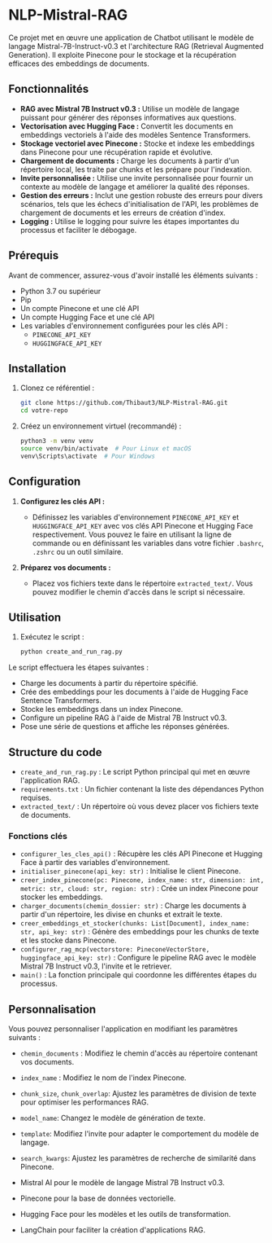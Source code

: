 # NLP-Mistral-RAG

Ce projet met en œuvre une application de Chatbot utilisant le modèle de langage Mistral-7B-Instruct-v0.3 et l'architecture RAG (Retrieval Augmented Generation). Il exploite Pinecone pour le stockage et la récupération efficaces des embeddings de documents.

## Fonctionnalités

* **RAG avec Mistral 7B Instruct v0.3 :** Utilise un modèle de langage puissant pour générer des réponses informatives aux questions.
* **Vectorisation avec Hugging Face :** Convertit les documents en embeddings vectoriels à l'aide des modèles Sentence Transformers.
* **Stockage vectoriel avec Pinecone :** Stocke et indexe les embeddings dans Pinecone pour une récupération rapide et évolutive.
* **Chargement de documents :** Charge les documents à partir d'un répertoire local, les traite par chunks et les prépare pour l'indexation.
* **Invite personnalisée :** Utilise une invite personnalisée pour fournir un contexte au modèle de langage et améliorer la qualité des réponses.
* **Gestion des erreurs :** Inclut une gestion robuste des erreurs pour divers scénarios, tels que les échecs d'initialisation de l'API, les problèmes de chargement de documents et les erreurs de création d'index.
* **Logging :** Utilise le logging pour suivre les étapes importantes du processus et faciliter le débogage.

## Prérequis

Avant de commencer, assurez-vous d'avoir installé les éléments suivants :

* Python 3.7 ou supérieur
* Pip
* Un compte Pinecone et une clé API
* Un compte Hugging Face et une clé API
* Les variables d'environnement configurées pour les clés API :
    * `PINECONE_API_KEY`
    * `HUGGINGFACE_API_KEY`

## Installation

1.  Clonez ce référentiel :

    ```bash
    git clone https://github.com/Thibaut3/NLP-Mistral-RAG.git
    cd votre-repo
    ```

2.  Créez un environnement virtuel (recommandé) :

    ```bash
    python3 -m venv venv
    source venv/bin/activate  # Pour Linux et macOS
    venv\Scripts\activate  # Pour Windows
    ```

## Configuration

1.  **Configurez les clés API :**
    * Définissez les variables d'environnement `PINECONE_API_KEY` et `HUGGINGFACE_API_KEY` avec vos clés API Pinecone et Hugging Face respectivement. Vous pouvez le faire en utilisant la ligne de commande ou en définissant les variables dans votre fichier `.bashrc`, `.zshrc` ou un outil similaire.

2.  **Préparez vos documents :**
    * Placez vos fichiers texte dans le répertoire `extracted_text/`. Vous pouvez modifier le chemin d'accès dans le script si nécessaire.

## Utilisation

1.  Exécutez le script :

    ```bash
    python create_and_run_rag.py
    ```

Le script effectuera les étapes suivantes :

* Charge les documents à partir du répertoire spécifié.
* Crée des embeddings pour les documents à l'aide de Hugging Face Sentence Transformers.
* Stocke les embeddings dans un index Pinecone.
* Configure un pipeline RAG à l'aide de Mistral 7B Instruct v0.3.
* Pose une série de questions et affiche les réponses générées.

## Structure du code

* `create_and_run_rag.py` : Le script Python principal qui met en œuvre l'application RAG.
* `requirements.txt` : Un fichier contenant la liste des dépendances Python requises.
* `extracted_text/` : Un répertoire où vous devez placer vos fichiers texte de documents.

### Fonctions clés

* `configurer_les_cles_api()` : Récupère les clés API Pinecone et Hugging Face à partir des variables d'environnement.
* `initialiser_pinecone(api_key: str)` : Initialise le client Pinecone.
* `creer_index_pinecone(pc: Pinecone, index_name: str, dimension: int, metric: str, cloud: str, region: str)` : Crée un index Pinecone pour stocker les embeddings.
* `charger_documents(chemin_dossier: str)` : Charge les documents à partir d'un répertoire, les divise en chunks et extrait le texte.
* `creer_embeddings_et_stocker(chunks: List[Document], index_name: str, api_key: str)` : Génère des embeddings pour les chunks de texte et les stocke dans Pinecone.
* `configurer_rag_mcp(vectorstore: PineconeVectorStore, huggingface_api_key: str)` : Configure le pipeline RAG avec le modèle Mistral 7B Instruct v0.3, l'invite et le retriever.
* `main()` : La fonction principale qui coordonne les différentes étapes du processus.

## Personnalisation

Vous pouvez personnaliser l'application en modifiant les paramètres suivants :

* `chemin_documents` : Modifiez le chemin d'accès au répertoire contenant vos documents.
* `index_name` : Modifiez le nom de l'index Pinecone.
* `chunk_size`, `chunk_overlap`: Ajustez les paramètres de division de texte pour optimiser les performances RAG.
* `model_name`: Changez le modèle de génération de texte.
* `template`: Modifiez l'invite pour adapter le comportement du modèle de langage.
* `search_kwargs`: Ajustez les paramètres de recherche de similarité dans Pinecone.

* Mistral AI pour le modèle de langage Mistral 7B Instruct v0.3.
* Pinecone pour la base de données vectorielle.
* Hugging Face pour les modèles et les outils de transformation.
* LangChain pour faciliter la création d'applications RAG.
